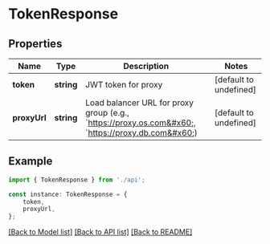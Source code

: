 # TokenResponse


## Properties

Name | Type | Description | Notes
------------ | ------------- | ------------- | -------------
**token** | **string** | JWT token for proxy | [default to undefined]
**proxyUrl** | **string** | Load balancer URL for proxy group (e.g., &#x60;https://proxy.os.com&#x60;, &#x60;https://proxy.db.com&#x60;) | [default to undefined]

## Example

```typescript
import { TokenResponse } from './api';

const instance: TokenResponse = {
    token,
    proxyUrl,
};
```

[[Back to Model list]](../README.md#documentation-for-models) [[Back to API list]](../README.md#documentation-for-api-endpoints) [[Back to README]](../README.md)
